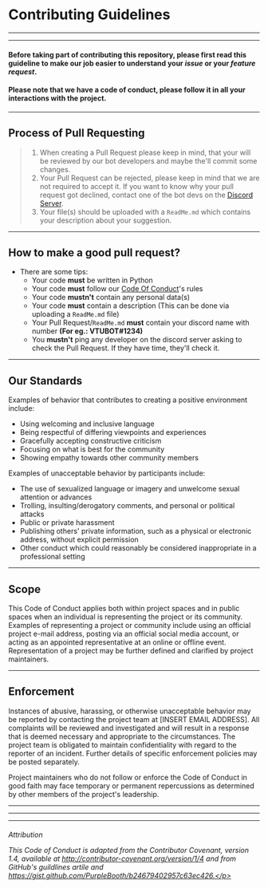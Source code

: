 # Contributing Guidelines
---
---

#### Before taking part of contributing this repository, please first read this **guideline** to make our job easier to understand your ***issue*** or your ***feature request***.

#### Please note that we have a code of conduct, please follow it in all your interactions with the project.

---

## Process of Pull Requesting

> 1. When creating a Pull Request please keep in mind, that your will be reviewed by our bot developers and maybe the'll commit some changes.
> 2. Your Pull Request can be rejected, please keep in mind that we are not required to accept it. If you want to know why your pull request got declined, contact one of the bot devs on the [Discord Server](https://discord.gg/KfAPWmZ).
> 3. Your file(s) should be uploaded with a `ReadMe.md` which contains your description about your suggestion.

---

## How to make a good pull request?

* There are some tips:
    * Your code **must** be written in Python
    * Your code **must** follow our [Code Of Conduct](https://github.com/TancsicsGergely/VTU-Discord-Bot/blob/master/CODE_OF_CONDUCT.md)'s rules
    * Your code **mustn't** contain any personal data(s)
    * Your code **must** contain a description (This can be done via uploading a `ReadMe.md` file)
    * Your Pull Request/`ReadMe.md` **must** contain your discord name with number **(For eg.: VTUBOT#1234)**
    * You **mustn't** ping any developer on the discord server asking to check the Pull Request. If they have time, they'll check it.

---

## Our Standards
<p>Examples of behavior that contributes to creating a positive environment include:</p>

* Using welcoming and inclusive language
* Being respectful of differing viewpoints and experiences
* Gracefully accepting constructive criticism
* Focusing on what is best for the community
* Showing empathy towards other community members

<p>Examples of unacceptable behavior by participants include:</p>

* The use of sexualized language or imagery and unwelcome sexual attention or advances
* Trolling, insulting/derogatory comments, and personal or political attacks
* Public or private harassment
* Publishing others' private information, such as a physical or electronic address, without explicit permission
* Other conduct which could reasonably be considered inappropriate in a professional setting

---

## Scope

<p>This Code of Conduct applies both within project spaces and in public spaces when an individual is representing the project or its community. Examples of representing a project or community include using an official project e-mail address, posting via an official social media account, or acting as an appointed representative at an online or offline event. Representation of a project may be further defined and clarified by project maintainers.</p>

---

## Enforcement

<p>Instances of abusive, harassing, or otherwise unacceptable behavior may be reported by contacting the project team at [INSERT EMAIL ADDRESS]. All complaints will be reviewed and investigated and will result in a response that is deemed necessary and appropriate to the circumstances. The project team is obligated to maintain confidentiality with regard to the reporter of an incident. Further details of specific enforcement policies may be posted separately.

Project maintainers who do not follow or enforce the Code of Conduct in good faith may face temporary or permanent repercussions as determined by other members of the project's leadership.</p>

---
---
---

###### Attribution <p>This Code of Conduct is adapted from the Contributor Covenant, version 1.4, available at http://contributor-covenant.org/version/1/4 and from GitHub's guildlines artile and https://gist.github.com/PurpleBooth/b24679402957c63ec426.</p>